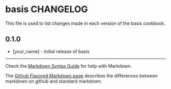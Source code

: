 basis CHANGELOG
===============

This file is used to list changes made in each version of the basis cookbook.

0.1.0
-----
- [your_name] - Initial release of basis

- - -
Check the [Markdown Syntax Guide](http://daringfireball.net/projects/markdown/syntax) for help with Markdown.

The [Github Flavored Markdown page](http://github.github.com/github-flavored-markdown/) describes the differences between markdown on github and standard markdown.
